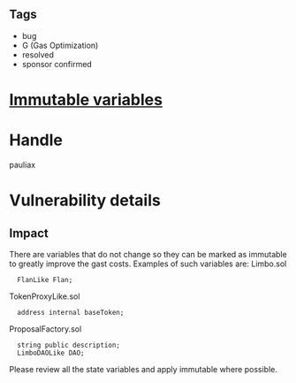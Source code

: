 ## Tags

- bug
- G (Gas Optimization)
- resolved
- sponsor confirmed

# [Immutable variables](https://github.com/code-423n4/2022-01-behodler-findings/issues/270) 

# Handle

pauliax


# Vulnerability details

## Impact
There are variables that do not change so they can be marked as immutable to greatly improve the gast costs. Examples of such variables are:
Limbo.sol
```solidity
  FlanLike Flan;
```
TokenProxyLike.sol
```solidity
  address internal baseToken;
```
ProposalFactory.sol
```solidity
  string public description;
  LimboDAOLike DAO;
```
Please review all the state variables and apply immutable where possible.

